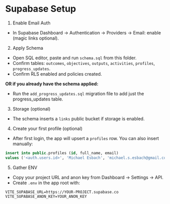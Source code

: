 # Supabase Setup

1) Enable Email Auth
- In Supabase Dashboard → Authentication → Providers → Email: enable (magic links optional).

2) Apply Schema
- Open SQL editor, paste and run `schema.sql` from this folder.
- Confirm tables: `outcomes`, `objectives`, `outputs`, `activities`, `profiles`, `progress_updates`.
- Confirm RLS enabled and policies created.

**OR if you already have the schema applied:**
- Run the `add_progress_updates.sql` migration file to add just the progress_updates table.

3) Storage (optional)
- The schema inserts a `links` public bucket if storage is enabled.

4) Create your first profile (optional)
- After first login, the app will upsert a `profiles` row. You can also insert manually:
```sql
insert into public.profiles (id, full_name, email)
values ('<auth.users.id>', 'Michael Esbach', 'michael.s.esbach@gmail.com');
```

5) Gather ENV
- Copy your project URL and anon key from Dashboard → Settings → API.
- Create `.env` in the app root with:
```
VITE_SUPABASE_URL=https://YOUR-PROJECT.supabase.co
VITE_SUPABASE_ANON_KEY=YOUR_ANON_KEY
```
